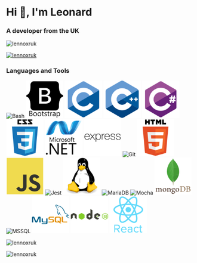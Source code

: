 Hi 👋, I'm Leonard
==================

### A developer from the UK

![lennoxruk](https://komarev.com/ghpvc/?username=lennoxruk&label=Profile%20views&color=0e75b6&style=flat)

[![lennoxruk](https://github-profile-trophy.vercel.app/?username=lennoxruk)](https://github.com/ryo-ma/github-profile-trophy)

### Languages and Tools

<p float="left">
  <img alt="Bash" src="https://www.vectorlogo.zone/logos/gnu_bash/gnu_bash-icon.svg" width="100" />
  <img alt="Bootstrap" src="https://raw.githubusercontent.com/devicons/devicon/master/icons/bootstrap/bootstrap-plain-wordmark.svg" width="100" /> 
  <img alt="C" src="https://raw.githubusercontent.com/devicons/devicon/master/icons/c/c-original.svg" width="100" />
  <img alt="C++" src="https://raw.githubusercontent.com/devicons/devicon/master/icons/cplusplus/cplusplus-original.svg" width="100" />
  <img alt="C#" src="https://raw.githubusercontent.com/devicons/devicon/master/icons/csharp/csharp-original.svg" width="100" />
  <img alt="CSS" src="https://raw.githubusercontent.com/devicons/devicon/master/icons/css3/css3-original-wordmark.svg" width="100" />
  <img alt=".Net" src="https://raw.githubusercontent.com/devicons/devicon/master/icons/dot-net/dot-net-original-wordmark.svg" width="100" />
  <img alt="Express" src="https://raw.githubusercontent.com/devicons/devicon/master/icons/express/express-original-wordmark.svg" width="100" />
  <img alt="Git" src="https://www.vectorlogo.zone/logos/git-scm/git-scm-icon.svg" width="100" />
  <img alt="Html" src="https://raw.githubusercontent.com/devicons/devicon/master/icons/html5/html5-original-wordmark.svg" width="100" />
  <img alt="Javascript" src="https://raw.githubusercontent.com/devicons/devicon/master/icons/javascript/javascript-original.svg" width="100" />
  <img alt="Jest" src="https://www.vectorlogo.zone/logos/jestjsio/jestjsio-icon.svg" width="100" />
  <img alt="Linux" src="https://raw.githubusercontent.com/devicons/devicon/master/icons/linux/linux-original.svg" width="100" />
  <img alt="MariaDB" src="https://www.vectorlogo.zone/logos/mariadb/mariadb-icon.svg" width="100" />
  <img alt="Mocha" src="https://www.vectorlogo.zone/logos/mochajs/mochajs-icon.svg" width="100" />
  <img alt="MongoDB" src="https://raw.githubusercontent.com/devicons/devicon/master/icons/mongodb/mongodb-original-wordmark.svg" width="100" />
  <img alt="MSSQL" src="https://www.svgrepo.com/show/303229/microsoft-sql-server-logo.svg" width="100" />
  <img alt="MySQL" src="https://raw.githubusercontent.com/devicons/devicon/master/icons/mysql/mysql-original-wordmark.svg" width="100" />
  <img alt="NodeJS" src="https://raw.githubusercontent.com/devicons/devicon/master/icons/nodejs/nodejs-original-wordmark.svg" width="100" />
  <img alt="React" src="https://raw.githubusercontent.com/devicons/devicon/master/icons/react/react-original-wordmark.svg" width="100" />
</p>

![lennoxruk](https://github-readme-stats.vercel.app/api/top-langs?username=lennoxruk&show_icons=true&locale=en&layout=compact)

![lennoxruk](https://github-readme-stats.vercel.app/api?username=lennoxruk&show_icons=true&locale=en)

<!--
**lennoxruk/lennoxruk** is a ✨ _special_ ✨ repository because its `README.md` (this file) appears on your GitHub profile.

Here are some ideas to get you started:

- 🔭 I’m currently working on ...
- 🌱 I’m currently learning ...
- 👯 I’m looking to collaborate on ...
- 🤔 I’m looking for help with ...
- 💬 Ask me about ...
- 📫 How to reach me: ...
- 😄 Pronouns: ...
- ⚡ Fun fact: ...
-->
